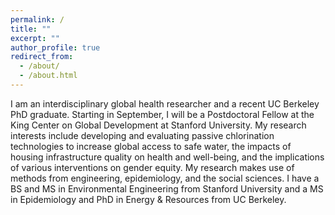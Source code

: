 ```yaml
---
permalink: /
title: ""
excerpt: ""
author_profile: true
redirect_from: 
  - /about/
  - /about.html
---
```


I am an interdisciplinary global health researcher and a recent UC Berkeley PhD graduate. Starting in September, I will be a Postdoctoral Fellow at the King Center on Global Development at Stanford University. My research interests include developing and evaluating passive chlorination technologies to increase global access to safe water, the impacts of housing infrastructure quality on health and well-being, and the implications of various interventions on gender equity. My research makes use of methods from engineering, epidemiology, and the social sciences. I have a BS and MS in Environmental Engineering from Stanford University and a MS in Epidemiology and PhD in Energy & Resources from UC Berkeley.

